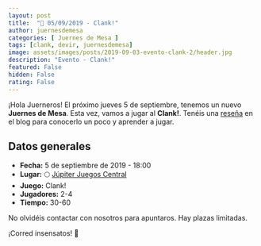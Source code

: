 ```yaml
---
layout: post
title:  "📆 05/09/2019 - Clank!"
author: juernesdemesa
categories: [ Juernes de Mesa ]
tags: [clank, devir, juernesdemesa]
image: assets/images/posts/2019-09-03-evento-clank-2/header.jpg
description: "Evento - Clank!"
featured: False
hidden: False
rating: False
---
```


¡Hola Juerneros! El próximo jueves 5 de septiembre, tenemos un nuevo **Juernes de Mesa**. Esta vez, vamos a jugar al **Clank!**. Tenéis una [reseña](/conociendo-clank) en el blog para conocerlo un poco y aprender a jugar.

## Datos generales

* **Fecha:** 5 de septiembre de 2019 - 18:00
* **Lugar:** 🌕 [Júpiter Juegos Central](https://www.jupiterjuegos.com/tiendas/) 
* **Juego:** Clank!
* **Jugadores:** 2-4
* **Tiempo:** 30-60

No olvidéis contactar con nosotros para apuntaros. Hay plazas limitadas. 

¡Corred insensatos! 🧙